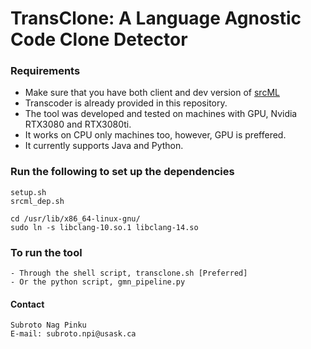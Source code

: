 # TransClone: A Language Agnostic Code Clone Detector

### Requirements
- Make sure that you have both client and dev version of [srcML](https://www.srcml.org/#download)
- Transcoder is already provided in this repository.
- The tool was developed and tested on machines with GPU, Nvidia RTX3080 and RTX3080ti.
- It works on CPU only machines too, however, GPU is preffered.
- It currently supports Java and Python.

### Run the following to set up the dependencies

```
setup.sh 
srcml_dep.sh

cd /usr/lib/x86_64-linux-gnu/
sudo ln -s libclang-10.so.1 libclang-14.so
```

### To run the tool
```
- Through the shell script, transclone.sh [Preferred]
- Or the python script, gmn_pipeline.py
```


#### Contact
```
Subroto Nag Pinku
E-mail: subroto.npi@usask.ca
```